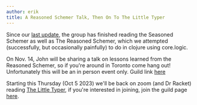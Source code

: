 ```yaml
---
author: erik
title: A Reasoned Schemer Talk, Then On To The Little Typer
---
```


Since our [last update](/2022/05/26/We're-Still-Alive.html), the group has finished reading the Seasoned Schemer as well as The Reasoned Schemer, which we attempted (successfully, but occasionally painfully) to do in clojure using core.logic.

On Nov. 14, John will be sharing a talk on lessons learned from the Reasoned Schemer, so if you're around in Toronto come hang out! Unfortunately this will be an in person event only. Guild link [here]((https://guild.host/events/lessons-from-the-reasoned-rt1bhn))

Starting this Thursday (Oct 5 2023) we'll be back on zoom (and Dr Racket) reading [The Little Typer](https://thelittletyper.com/), if you're interested in joining, join the guild page [here](https://guild.host/events/the-little-typer-reading-p2183h).
